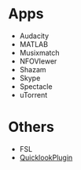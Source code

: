 # Apps
- Audacity
- MATLAB
- Musixmatch
- NFOVIewer
- Shazam
- Skype
- Spectacle
- uTorrent

# Others
- FSL
- [QuicklookPlugin](http://dti-tk.sourceforge.net/pmwiki/pmwiki.php?n=QuicklookPlugin.Main)
